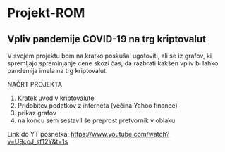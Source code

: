 # Projekt-ROM
## Vpliv pandemije COVID-19 na trg kriptovalut
V svojem projektu bom na kratko poskušal ugotoviti, ali se iz grafov, ki spremljajo spreminjanje cene skozi čas, da razbrati kakšen vpliv bi lahko pandemija imela na trg kriptovalut.

NAČRT PROJEKTA
1. Kratek uvod v kriptovalute
2. Pridobitev podatkov z interneta (večina Yahoo finance)
3. prikaz grafov
4. na koncu sem sestavil še preprost pretvornik v oblaku

Link do YT posnetka:  https://www.youtube.com/watch?v=U9coJ_sf12Y&t=1s
